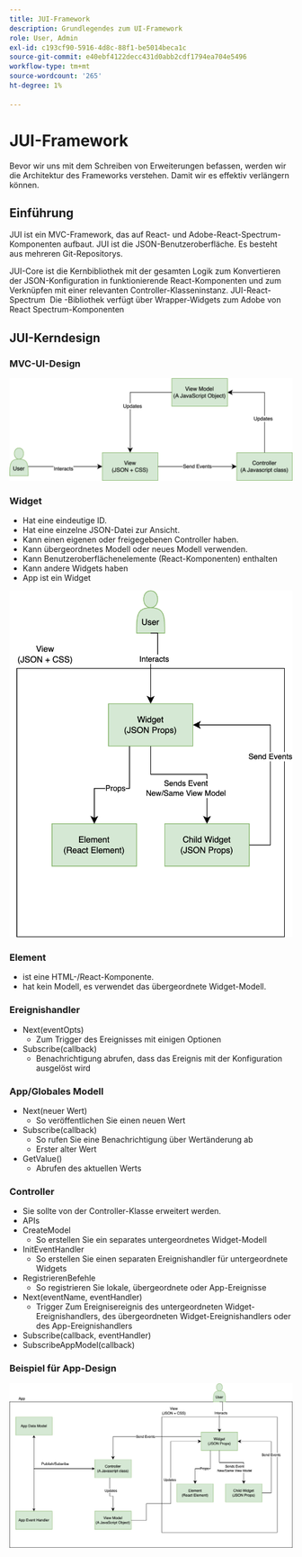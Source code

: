 ```yaml
---
title: JUI-Framework
description: Grundlegendes zum UI-Framework
role: User, Admin
exl-id: c193cf90-5916-4d8c-88f1-be5014beca1c
source-git-commit: e40ebf4122decc431d0abb2cdf1794ea704e5496
workflow-type: tm+mt
source-wordcount: '265'
ht-degree: 1%

---
```


# JUI-Framework

Bevor wir uns mit dem Schreiben von Erweiterungen befassen, werden wir die Architektur des Frameworks verstehen.
Damit wir es effektiv verlängern können.

## Einführung

JUI ist ein MVC-Framework, das auf React- und Adobe-React-Spectrum-Komponenten aufbaut. JUI ist die JSON-Benutzeroberfläche. Es besteht aus mehreren Git-Repositorys.

JUI-Core ist die Kernbibliothek mit der gesamten Logik zum Konvertieren der JSON-Konfiguration in funktionierende React-Komponenten und zum Verknüpfen mit einer relevanten Controller-Klasseninstanz.
JUI-React-Spectrum  Die -Bibliothek verfügt über Wrapper-Widgets zum Adobe von React Spectrum-Komponenten

## JUI-Kerndesign

### MVC-UI-Design

![JUI MVC-Fluss](./imgs/jui-mvc-flow.png)

### Widget

- Hat eine eindeutige ID.
- Hat eine einzelne JSON-Datei zur Ansicht.
- Kann einen eigenen oder freigegebenen Controller haben.
- Kann übergeordnetes Modell oder neues Modell verwenden.
- Kann Benutzeroberflächenelemente (React-Komponenten) enthalten
- Kann andere Widgets haben
- App ist ein Widget

![JUI-Widget](./imgs/jui-widget.png)

### Element

- ist eine HTML-/React-Komponente.
- hat kein Modell, es verwendet das übergeordnete Widget-Modell.

### Ereignishandler

- Next(eventOpts)
   - Zum Trigger des Ereignisses mit einigen Optionen
- Subscribe(callback)
   - Benachrichtigung abrufen, dass das Ereignis mit der Konfiguration ausgelöst wird

### App/Globales Modell

- Next(neuer Wert)
   - So veröffentlichen Sie einen neuen Wert
- Subscribe(callback)
   - So rufen Sie eine Benachrichtigung über Wertänderung ab
   - Erster alter Wert
- GetValue()
   - Abrufen des aktuellen Werts

### Controller

- Sie sollte von der Controller-Klasse erweitert werden.
- APIs
- CreateModel
   - So erstellen Sie ein separates untergeordnetes Widget-Modell
- InitEventHandler
   - So erstellen Sie einen separaten Ereignishandler für untergeordnete Widgets
- RegistrierenBefehle
   - So registrieren Sie lokale, übergeordnete oder App-Ereignisse
- Next(eventName, eventHandler)
   - Trigger Zum Ereignisereignis des untergeordneten Widget-Ereignishandlers, des übergeordneten Widget-Ereignishandlers oder des App-Ereignishandlers
- Subscribe(callback, eventHandler)
- SubscribeAppModel(callback)

### Beispiel für App-Design

![Beispielanwendung](./imgs/jui-sample-app.png)
